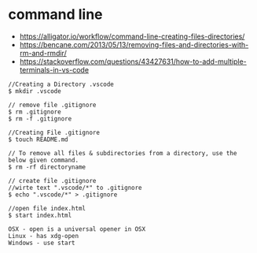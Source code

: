 # command line
- https://alligator.io/workflow/command-line-creating-files-directories/
- https://bencane.com/2013/05/13/removing-files-and-directories-with-rm-and-rmdir/
- https://stackoverflow.com/questions/43427631/how-to-add-multiple-terminals-in-vs-code

```
//Creating a Directory .vscode
$ mkdir .vscode

// remove file .gitignore
$ rm .gitignore
$ rm -f .gitignore

//Creating File .gitignore
$ touch README.md

// To remove all files & subdirectories from a directory, use the below given command.
$ rm -rf directoryname

// create file .gitignore
//wirte text ".vscode/*" to .gitignore
$ echo ".vscode/*" > .gitignore

//open file index.html
$ start index.html

OSX - open is a universal opener in OSX
Linux - has xdg-open
Windows - use start
```
